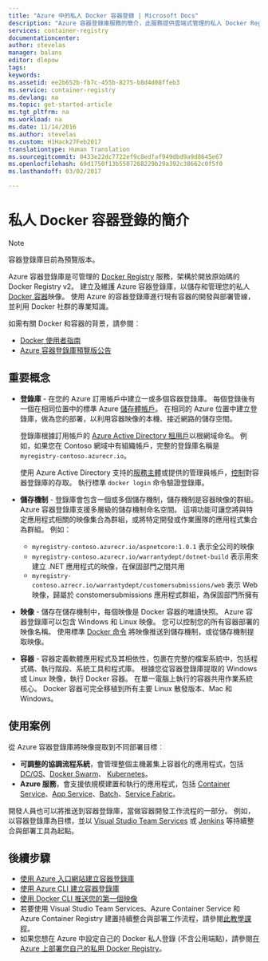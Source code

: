 ```yaml
---
title: "Azure 中的私人 Docker 容器登錄 | Microsoft Docs"
description: "Azure 容器登錄庫服務的簡介，此服務提供雲端式管理的私人 Docker Registry。"
services: container-registry
documentationcenter: 
author: stevelas
manager: balans
editor: dlepow
tags: 
keywords: 
ms.assetid: ee2b652b-fb7c-455b-8275-b8d4d08ffeb3
ms.service: container-registry
ms.devlang: na
ms.topic: get-started-article
ms.tgt_pltfrm: na
ms.workload: na
ms.date: 11/14/2016
ms.author: stevelas
ms.custom: H1Hack27Feb2017
translationtype: Human Translation
ms.sourcegitcommit: 0433e22dc7722ef9c8edfaf949dbd9a9d8645e67
ms.openlocfilehash: 69d1750f13b5507268229b29a392c38662c0f5f0
ms.lasthandoff: 03/02/2017

---
```

# <a name="introduction-to-private-docker-container-registries"></a>私人 Docker 容器登錄的簡介
> [!NOTE]
> 容器登錄庫目前為預覽版本。


Azure 容器登錄庫是可管理的 [Docker Registry](https://docs.docker.com/registry/) 服務，架構於開放原始碼的 Docker Registry v2。 建立及維護 Azure 容器登錄庫，以儲存和管理您的私人 [Docker 容器](https://www.docker.com/what-docker)映像。 使用 Azure 的容器登錄庫進行現有容器的開發與部署管線，並利用 Docker 社群的專業知識。

如需有關 Docker 和容器的背景，請參閱︰

* [Docker 使用者指南](https://docs.docker.com/engine/userguide/)
* [Azure 容器登錄庫預覽版公告](https://azure.microsoft.com/blog/azure-container-registry-preview/) 

## <a name="key-concepts"></a>重要概念
* **登錄庫** - 在您的 Azure 訂用帳戶中建立一或多個容器登錄庫。 每個登錄後有一個在相同位置中的標準 Azure [儲存體帳戶](../storage/storage-introduction.md)。 在相同的 Azure 位置中建立登錄庫，做為您的部署，以利用容器映像的本機、接近網路的儲存空間。 

  登錄庫根據訂用帳戶的 [Azure Active Directory 租用戶](../active-directory/active-directory-howto-tenant.md)以根網域命名。 例如，如果您在 Contoso 網域中有組織帳戶，完整的登錄庫名稱是 `myregistry-contoso.azurecr.io`。 
  
  使用 Azure Active Directory 支持的[服務主體](../active-directory/active-directory-application-objects.md)或提供的管理員帳戶，[控制](container-registry-authentication.md)對容器登錄庫的存取。 執行標準 `docker login` 命令驗證登錄庫。 

* **儲存機制** - 登錄庫會包含一個或多個儲存機制，儲存機制是容器映像的群組。 Azure 容器登錄庫支援多層級的儲存機制命名空間。 這項功能可讓您將與特定應用程式相關的映像集合為群組，或將特定開發或作業團隊的應用程式集合為群組。 例如：
  
  * `myregistry-contoso.azurecr.io/aspnetcore:1.0.1` 表示全公司的映像
  * `myregistry-contoso.azurecr.io/warrantydept/dotnet-build` 表示用來建立 .NET 應用程式的映像，在保固部門之間共用
  * `myregistry-contoso.azrecr.io/warrantydept/customersubmissions/web` 表示 Web 映像，歸屬於 constomersubmissions 應用程式群組，為保固部門所擁有

* **映像** - 儲存在儲存機制中，每個映像是 Docker 容器的唯讀快照。 Azure 容器登錄庫可以包含 Windows 和 Linux 映像。 您可以控制您的所有容器部署的映像名稱。 使用標準 [Docker 命令](https://docs.docker.com/engine/reference/commandline/) 將映像推送到儲存機制，或從儲存機制提取映像。 

* **容器** - 容器定義軟體應用程式及其相依性，包裹在完整的檔案系統中，包括程式碼、執行階段、系統工具和程式庫。 根據您從容器登錄庫提取的 Windows 或 Linux 映像，執行 Docker 容器。 在單一電腦上執行的容器共用作業系統核心。 Docker 容器可完全移植到所有主要 Linux 散發版本、Mac 和 Windows。

## <a name="use-cases"></a>使用案例
從 Azure 容器登錄庫將映像提取到不同部署目標︰

* **可調整的協調流程系統**，會管理整個主機叢集上容器化的應用程式，包括 [DC/OS](https://docs.mesosphere.com/)、[Docker Swarm](https://docs.docker.com/swarm/)、 [Kubernetes](http://kubernetes.io/docs/)。
* **Azure 服務**，會支援依規模建置和執行的應用程式，包括 [Container Service](../container-service/index.md)、[App Service](/app-service/index.md)、[Batch](../batch/index.md)、[Service Fabric](../service-fabric/index.md)。 

開發人員也可以將推送到容器登錄庫，當做容器開發工作流程的一部分。 例如，以容器登錄庫為目標，並以 [Visual Studio Team Services](https://www.visualstudio.com/docs/overview) 或 [Jenkins](https://jenkins.io/) 等持續整合與部署工具為起點。





## <a name="next-steps"></a>後續步驟
* [使用 Azure 入口網站建立容器登錄庫](container-registry-get-started-portal.md)
* [使用 Azure CLI 建立容器登錄庫](container-registry-get-started-azure-cli.md)
* [使用 Docker CLI 推送您的第一個映像](container-registry-get-started-docker-cli.md)
* 若要使用 Visual Studio Team Services、Azure Container Service 和 Azure Container Registry 建置持續整合與部署工作流程，請參閱[此教學課程](../container-service/container-service-setup-ci-cd.md)。
* 如果您想在 Azure 中設定自己的 Docker 私人登錄 (不含公用端點)，請參閱[在 Azure 上部署您自己的私用 Docker Registry](../virtual-machines/virtual-machines-linux-docker-registry-in-blob-storage.md)。

